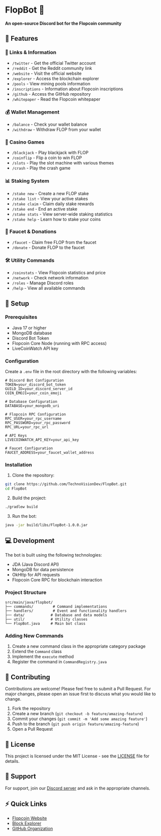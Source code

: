 # FlopBot 🤖

<div align="Left">
    <strong>An open-source Discord bot for the Flopcoin community</strong>
</div>

## 📝 Features

### 🔗 Links & Information
- `/twitter` - Get the official Twitter account
- `/reddit` - Get the Reddit community link
- `/website` - Visit the official website
- `/explorer` - Access the blockchain explorer
- `/pools` - View mining pools information
- `/inscriptions` - Information about Flopcoin inscriptions
- `/github` - Access the GitHub repository
- `/whitepaper` - Read the Flopcoin whitepaper

### 💰 Wallet Management
- `/balance` - Check your wallet balance
- `/withdraw` - Withdraw FLOP from your wallet

### 🎰 Casino Games
- `/blackjack` - Play blackjack with FLOP
- `/coinflip` - Flip a coin to win FLOP
- `/slots` - Play the slot machine with various themes
- `/crash` - Play the crash game

### 📊 Staking System
- `/stake new` - Create a new FLOP stake
- `/stake list` - View your active stakes
- `/stake claim` - Claim daily stake rewards
- `/stake end` - End an active stake
- `/stake stats` - View server-wide staking statistics
- `/stake help` - Learn how to stake your coins

### 🎁 Faucet & Donations
- `/faucet` - Claim free FLOP from the faucet
- `/donate` - Donate FLOP to the faucet

### 🛠️ Utility Commands
- `/coinstats` - View Flopcoin statistics and price
- `/network` - Check network information
- `/roles` - Manage Discord roles
- `/help` - View all available commands

## 🚀 Setup

### Prerequisites
- Java 17 or higher
- MongoDB database
- Discord Bot Token
- Flopcoin Core Node (running with RPC access)
- LiveCoinWatch API key

### Configuration
Create a `.env` file in the root directory with the following variables:
```env
# Discord Bot Configuration
TOKEN=your_discord_bot_token
GUILD_ID=your_discord_server_id
COIN_EMOJI=your_coin_emoji

# Database Configuration
DATABASE=your_mongodb_uri

# Flopcoin RPC Configuration
RPC_USER=your_rpc_username
RPC_PASSWORD=your_rpc_password
RPC_URL=your_rpc_url

# API Keys
LIVECOINWATCH_API_KEY=your_api_key

# Faucet Configuration
FAUCET_ADDRESS=your_faucet_wallet_address
```

### Installation
1. Clone the repository:
```bash
git clone https://github.com/TechnoVisionDev/FlopBot.git
cd FlopBot
```

2. Build the project:
```bash
./gradlew build
```

3. Run the bot:
```bash
java -jar build/libs/FlopBot-1.0.0.jar
```

## 💻 Development

The bot is built using the following technologies:
- JDA (Java Discord API)
- MongoDB for data persistence
- OkHttp for API requests
- Flopcoin Core RPC for blockchain interaction

### Project Structure
```
src/main/java/flopbot/
├── commands/         # Command implementations
├── handlers/         # Event and functionality handlers
├── data/            # Database and data models
├── util/            # Utility classes
└── FlopBot.java     # Main bot class
```

### Adding New Commands
1. Create a new command class in the appropriate category package
2. Extend the `Command` class
3. Implement the `execute` method
4. Register the command in `CommandRegistry.java`

## 🤝 Contributing

Contributions are welcome! Please feel free to submit a Pull Request. For major changes, please open an issue first to discuss what you would like to change.

1. Fork the repository
2. Create a new branch (`git checkout -b feature/amazing-feature`)
3. Commit your changes (`git commit -m 'Add some amazing feature'`)
4. Push to the branch (`git push origin feature/amazing-feature`)
5. Open a Pull Request

## 📜 License

This project is licensed under the MIT License - see the [LICENSE](LICENSE) file for details.

## 💬 Support

For support, join our [Discord server](https://discord.gg/flopcoin) and ask in the appropriate channels.

## ⚡ Quick Links
- [Flopcoin Website](https://flopcoin.net)
- [Block Explorer](https://explorer.flopcoin.net)
- [GitHub Organization](https://github.com/Flopcoin)
